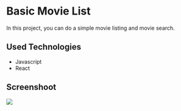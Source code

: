 # Basic Movie List

In this project, you can do a simple movie listing and movie search.

## Used Technologies

* Javascript
* React

## Screenshoot

![]('src/asset/filmm.png')
